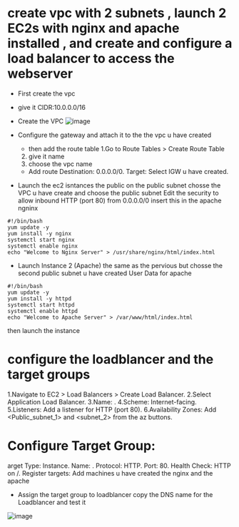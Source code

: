 # create vpc with 2 subnets , launch 2 EC2s with nginx and apache installed , and create and configure a load balancer to access the webserver
- First create the vpc
- give it CIDR:10.0.0.0/16
- Create the VPC
  ![image](https://github.com/user-attachments/assets/5e3de383-aa51-402a-b738-20613493e949)
- Configure the gateway
  and attach it to the the vpc u have created

  - then add the route table
  1.Go to Route Tables > Create Route Table
  2. give it name
  3. choose the vpc name
    - Add route
 Destination: 0.0.0.0/0.
Target: Select IGW u have created.

- Launch the ec2 isntances the public 
on the public subnet chosse the VPC u have create and choose the public subnet
Edit the security to allow  inbound HTTP (port 80) from 0.0.0.0/0
insert this in the apache ngninx
```
#!/bin/bash
yum update -y
yum install -y nginx
systemctl start nginx
systemctl enable nginx
echo "Welcome to Nginx Server" > /usr/share/nginx/html/index.html
```

- Launch Instance 2 (Apache)
the same as the pervious but chosse the second public subnet u have created
User Data for apache
```
#!/bin/bash
yum update -y
yum install -y httpd
systemctl start httpd
systemctl enable httpd
echo "Welcome to Apache Server" > /var/www/html/index.html
```
then launch the instance 
# configure the loadblancer and the target groups 

1.Navigate to EC2 > Load Balancers > Create Load Balancer.
2.Select Application Load Balancer.
3.Name: <Name>.
4.Scheme: Internet-facing.
5.Listeners: Add a listener for HTTP (port 80).
6.Availability Zones: Add <Public_subnet_1> and <subnet_2> from the az buttons.

# Configure Target Group:
arget Type: Instance.
Name: <Name>.
Protocol: HTTP.
Port: 80.
Health Check: HTTP on /.
Register targets: Add machines u have created the nginx and the apache


- Assign the target group to loadblancer
copy the DNS name for the Loadblancer and test it 


![image](https://github.com/user-attachments/assets/c202ade2-56f6-40ff-a331-9b13031a5c2a)



